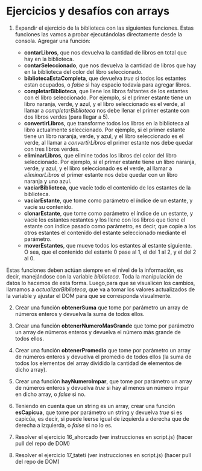 # Ejercicios y desafíos con arrays

1. Expandir el ejercicio de la biblioteca con las siguientes funciones. Estas funciones las vamos a probar ejecutándolas directamente desde la consola. Agregar una función:

    * **contarLibros**, que nos devuelva la cantidad de libros en total que hay en la biblioteca.
    * **contarSeleccionado**, que nos devuelva la cantidad de libros que hay en la biblioteca del color del libro seleccionado.
    * **bibliotecaEstaCompleta**, que devuelva *true* si todos los estantes estan ocupados, o *false* si hay espacio todavía para agregar libros.
    * **completarBiblioteca**, que llene los libros faltantes de los estantes con el libro seleccionado. Por ejemplo, si el primer estante tiene un libro naranja, verde, y azul, y el libro seleccionado es el verde, al llamar a *completarBiblioteca* nos debe llenar el primer estante con dos libros verdes (para llegar a 5).
    * **convertirLibros**, que transforme todos los libros en la biblioteca al libro actualmente seleccionado. Por ejemplo, si el primer estante tiene un libro naranja, verde, y azul, y el libro seleccionado es el verde, al llamar a *convertirLibros* el primer estante nos debe quedar con tres libros verdes.
    * **eliminarLibros**, que elimine todos los libros del color del libro seleccionado. Por ejemplo, si el primer estante tiene un libro naranja, verde, y azul, y el libro seleccionado es el verde, al llamar a *eliminarLibros* el primer estante nos debe quedar con un libro naranja y uno azul.
    * **vaciarBiblioteca**, que vacíe todo el contenido de los estantes de la biblioteca.
    * **vaciarEstante**, que tome como parámetro el índice de un estante, y vacíe su contenido.
    * **clonarEstante**, que tome como parámetro el índice de un estante, y vacíe los estantes restantes y los llene con los libros que tiene el estante con índice pasado como parámetro, es decir, que copie a los otros estantes el contenido del estante seleccionado mediante el parámetro.
    * **moverEstantes**, que mueve todos los estantes al estante siguiente. O sea, que el contenido del estante 0 pase al 1, el del 1 al 2, y el del 2 al 0.

Estas funciones deben actúan siempre en el nivel de la información, es decir, manejándose con la variable *biblioteca*. Toda la manipulación de datos lo hacemos de esta forma. Luego,para que se visualicen los cambios, llamamos a *actualizarBiblioteca*, que va a tomar los valores actualizados de la variable y ajustar el DOM para que se corresponda visualmente.

2. Crear una función **obtenerSuma** que tome por parámetro un array de números enteros y devuelva la suma de todos ellos.

3. Crear una función **obtenerNumeroMasGrande** que tome por parámetro un array de números enteros y devuelva el número más grande de todos ellos.

4. Crear una función **obtenerPromedio** que tome por parámetro un array de números enteros y devuelva el promedio de todos ellos (la suma de todos los elementos del array dividido la cantidad de elementos de dicho array).

5. Crear una función **hayNumeroImpar**, que tome por parámetro un array de números enteros
y devuelva *true* si hay al menos un número impar en dicho array, o *false* si no.

6. Teniendo en cuenta que un string es un array, crear una función **esCapicua**, que tome por parámetro un string y devuelva *true* si es capicúa, es decir, si puede leerse igual de izquierda a derecha que de derecha a izquierda, o *false* si no lo es. 

7. Resolver el ejercicio 16_ahorcado (ver instrucciones en script.js) (hacer pull del repo de DOM)

8. Resolver el ejercicio 17_tateti (ver instrucciones en script.js) (hacer pull del repo de DOM)
